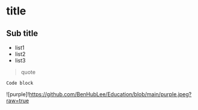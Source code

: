 # title
## Sub title

* list1
* list2
* list3

> quote

```
Code block
```
![purple]!https://github.com/BenHubLee/Education/blob/main/purple.jpeg?raw=true 
